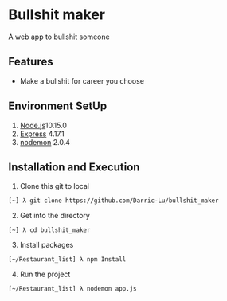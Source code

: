 # Bullshit maker
A web app to bullshit someone

## Features
-  Make a bullshit for career you choose


## Environment SetUp
1. [Node.js](https://nodejs.org/download/release/v10.15.0/)10.15.0
2. [Express](https://expressjs.com/en/starter/installing.html) 4.17.1
3. [nodemon](https://nodemon.io/) 2.0.4

## Installation and Execution
1. Clone this git to local
```
[~] λ git clone https://github.com/Darric-Lu/bullshit_maker
```

2. Get into the directory
```
[~] λ cd bullshit_maker
```

3. Install packages
```
[~/Restaurant_list] λ npm Install
```

4. Run the project
```
[~/Restaurant_list] λ nodemon app.js
```
